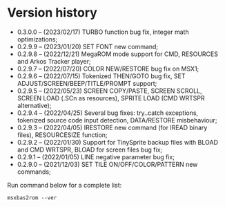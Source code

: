 # Version history

- 0.3.0.0 – (2023/02/17) TURBO function bug fix, integer math optimizations;
- 0.2.9.9 – (2023/01/20) SET FONT new command;
- 0.2.9.8 – (2022/12/21) MegaROM mode support for CMD, RESOURCES and Arkos Tracker player;
- 0.2.9.7 – (2022/07/20) COLOR NEW/RESTORE bug fix on MSX1;
- 0.2.9.6 – (2022/07/15) Tokenized THEN/GOTO bug fix, SET ADJUST/SCREEN/BEEP/TITLE/PROMPT support;
- 0.2.9.5 – (2022/05/23) SCREEN COPY/PASTE, SCREEN SCROLL, SCREEN LOAD (.SCn as resources), SPRITE LOAD (CMD WRTSPR alternative);
- 0.2.9.4 – (2022/04/25) Several bug fixes: try..catch exceptions,              tokenized source code input detection, DATA/RESTORE misbehaviour;
- 0.2.9.3 – (2022/04/05) IRESTORE new command (for IREAD binary files), RESOURCESIZE function;
- 0.2.9.2 – (2022/01/30) Support for TinySprite backup files with BLOAD and CMD WRTSPR, BLOAD for screen files bug fix;
- 0.2.9.1 – (2022/01/05) LINE negative parameter bug fix;
- 0.2.9.0 – (2021/12/03) SET TILE ON/OFF/COLOR/PATTERN new commands;

Run command below for a complete list:

	msxbas2rom --ver

